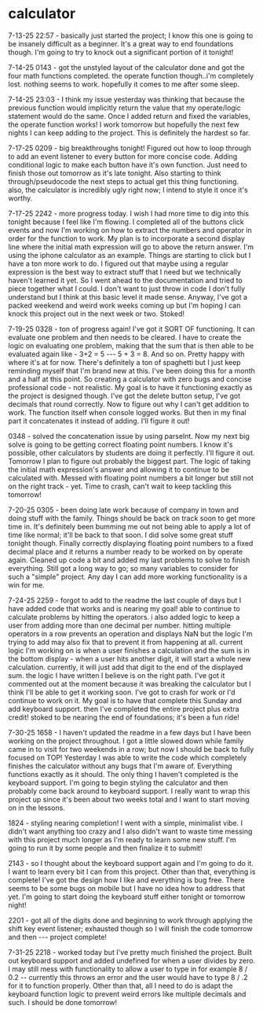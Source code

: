 # calculator

7-13-25 22:57 - basically just started the project; I know this one is going to be insanely difficult as a beginner. It's a great way to end foundations though. I'm going to try to knock out a significant portion of it tonight!

7-14-25 0143 - got the unstyled layout of the calculator done and got the four math functions completed. the operate function though..i'm completely lost. nothing seems to work. hopefully it comes to me after some sleep.

7-14-25 23:03 - I think my issue yesterday was thinking that because the previous function would implicitly return the value that my operate/logic statement would do the same. Once I added return and fixed the variables, the operate function works! I work tomorrow but hopefully the next few nights I can keep adding to the project. This is definitely the hardest so far.

7-17-25 0209 - big breakthroughs tonight! Figured out how to loop through to add an event listener to every button for more concise code. Adding conditional logic to make each button have it's own function. Just need to finish those out tomorrow as it's late tonight. Also starting to think through/pseudocode the next steps to actual get this thing functioning. also, the calculator is incredibly ugly right now; I intend to style it once it's worthy.

7-17-25 2242 - more progress today. I wish I had more time to dig into this tonight because I feel like I'm flowing. I completed all of the buttons click events and now I'm working on how to extract the numbers and operator in order for the function to work. My plan is to incorporate a second display line where the initial math expression will go to above the return answer. I'm using the iphone calculator as an example. Things are starting to click but I have a ton more work to do. I figured out that maybe using a regular expression is the best way to extract stuff that I need but we technically haven't learned it yet. So I went ahead to the documentation and tried to piece together what I could. I don't want to just throw in code I don't fully understand but I think at this basic level it made sense. Anyway, I've got a packed weekend and weird work weeks coming up but I'm hoping I can knock this project out in the next week or two. Stoked!

7-19-25 0328 - ton of progress again! I've got it SORT OF functioning. It can evaluate one problem and then needs to be cleared. I have to create the logic on evaluating one problem, making that the sum that is then able to be evaluated again like - 3+2 = 5 --- 5 + 3 = 8. And so on. Pretty happy with where it's at for now. There's definitely a ton of spaghetti but I just keep reminding myself that I'm brand new at this. I've been doing this for a month and a half at this point. So creating a calculator with zero bugs and concise professional code - not realistic. My goal is to have it functioning exactly as the project is designed though. I've got the delete button setup, I've got decimals that round correctly. Now to figure out why I can't get addition to work. The function itself when console logged works. But then in my final part it concatenates it instead of adding. I'll figure it out!

0348 - solved the concatenation issue by using parseInt. Now my next big solve is going to be getting correct floating point numbers. I know it's possible, other calculators by students are doing it perfectly. I'll figure it out. Tomorrow I plan to figure out probably the biggest part. The logic of taking the initial math expression's answer and allowing it to continue to be calculated with. Messed with floating point numbers a bit longer but still not on the right track - yet. Time to crash, can't wait to keep tackling this tomorrow!

7-20-25 0305 - been doing late work because of company in town and doing stuff with the family. Things should be back on track soon to get more time in. It's definitely been bumming me out not being able to apply a lot of time like normal; it'll be back to that soon. I did solve some great stuff tonight though. Finally correctly displaying floating point numbers to a fixed decimal place and it returns a number ready to be worked on by operate again. Cleaned up code a bit and added my last problems to solve to finish everything. Still got a long way to go; so many variables to consider for such a "simple" project. Any day I can add more working functionality is a win for me.

7-24-25 2259 - forgot to add to the readme the last couple of days but I have added code that works and is nearing my goal! able to continue to calculate problems by hitting the operators. i also added logic to keep a user from adding more than one decimal per number. hitting multiple operators in a row prevents an operation and displays NaN but the logic I'm trying to add may also fix that to prevent it from happening at all. current logic I'm working on is when a user finishes a calculation and the sum is in the bottom display - when a user hits another digit, it will start a whole new calculation. currently, it will just add that digit to the end of the displayed sum. the logic I have written I believe is on the right path. I've got it commented out at the moment because it was breaking the calculator but I think I'll be able to get it working soon. I've got to crash for work or I'd continue to work on it. My goal is to have that complete this Sunday and add keyboard support. then I've completed the entire project plus extra credit! stoked to be nearing the end of foundations; it's been a fun ride!

7-30-25 1658 - I haven't updated the readme in a few days but I have been working on the project throughout. I got a little slowed down while family came in to visit for two weekends in a row; but now I should be back to fully focused on TOP! Yesterday I was able to write the code which completely finishes the calculator without any bugs that I'm aware of. Everything functions exactly as it should. The only thing I haven't completed is the keyboard support. I'm going to begin styling the calculator and then probably come back around to keyboard support. I really want to wrap this project up since it's been about two weeks total and I want to start moving on in the lessons.

1824 - styling nearing completion! I went with a simple, minimalist vibe. I didn't want anything too crazy and I also didn't want to waste time messing with this project much longer as I'm ready to learn some new stuff. I'm going to run it by some people and then finalize it to submit!

2143 - so I thought about the keyboard support again and I'm going to do it. I want to learn every bit I can from this project. Other than that, everything is complete! I've got the design how I like and everything is bug free. There seems to be some bugs on mobile but I have no idea how to address that yet. I'm going to start doing the keyboard stuff either tonight or tomorrow night!

2201 - got all of the digits done and beginning to work through applying the shift key event listener; exhausted though so I will finish the code tomorrow and then --- project complete!

7-31-25 2218 - worked today but I've pretty much finished the project. Built out keyboard support and added undefined for when a user divides by zero. I may still mess with functionality to allow a user to type in for example 8 / 0.2 -- currently this throws an error and the user would have to type 8 / .2 for it to function properly. Other than that, all I need to do is adapt the keyboard function logic to prevent weird errors like multiple decimals and such. I should be done tomorrow!